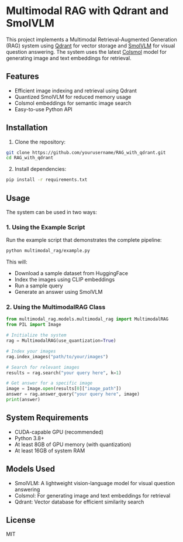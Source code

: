 # Multimodal RAG with Qdrant and SmolVLM

This project implements a Multimodal Retrieval-Augmented Generation (RAG) system using [Qdrant](https://qdrant.tech/) for vector storage and [SmolVLM](hhttps://huggingface.co/HuggingFaceTB/SmolVLM-256M-Instruct) for visual question answering. The system uses the latest [Colsmol](https://huggingface.co/vidore/colSmol-256M) model for generating image and text embeddings for retrieval.


## Features

- Efficient image indexing and retrieval using Qdrant
- Quantized SmolVLM for reduced memory usage
- Colsmol embeddings for semantic image search
- Easy-to-use Python API

## Installation

1. Clone the repository:
```bash
git clone https://github.com/yourusername/RAG_with_qdrant.git
cd RAG_with_qdrant
```

2. Install dependencies:
```bash
pip install -r requirements.txt
```

## Usage

The system can be used in two ways:

### 1. Using the Example Script

Run the example script that demonstrates the complete pipeline:

```bash
python multimodal_rag/example.py
```

This will:
- Download a sample dataset from HuggingFace
- Index the images using CLIP embeddings
- Run a sample query
- Generate an answer using SmolVLM

### 2. Using the MultimodalRAG Class

```python
from multimodal_rag.models.multimodal_rag import MultimodalRAG
from PIL import Image

# Initialize the system
rag = MultimodalRAG(use_quantization=True)

# Index your images
rag.index_images("path/to/your/images")

# Search for relevant images
results = rag.search("your query here", k=1)

# Get answer for a specific image
image = Image.open(results[0]["image_path"])
answer = rag.answer_query("your query here", image)
print(answer)
```

## System Requirements

- CUDA-capable GPU (recommended)
- Python 3.8+
- At least 8GB of GPU memory (with quantization)
- At least 16GB of system RAM

## Models Used

- SmolVLM: A lightweight vision-language model for visual question answering
- Colsmol: For generating image and text embeddings for retrieval
- Qdrant: Vector database for efficient similarity search

## License

MIT
